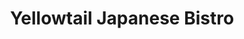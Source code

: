 ---
layout: place
title: Yellowtail Japanese Bistro
permalink: /new-jersey/fairfield/yellowtail-japanese-bistro.html
stateAbbr: NJ
stateName: New Jersey
cityName: Fairfield
seo:
  type: restaurant
  links: null
place_id: ChIJST_7qbUBw4kRSbAAxq05Yuo
photos:
  - name: >-
      places/ChIJST_7qbUBw4kRSbAAxq05Yuo/photos/AeeoHcLVHQJus8cEdDHe9_Sl_8lVeOnyG0kPpPAKYDUVUF4cdCaRTVnCrOs-HX0I_sGf7jEOkUXJSNe31t2squAoxC6o81fpByviSqnNPzMjlfkFyAhvDQffkgI0gY8ZdMoN1t_i9a9P1Guv_atGiytCsFUCsTkV2Z1ZQIujiE84P_146Tg05t0Q3DJ5E2HkJiij_ykixdh_0JcbIB7PHSkdxXhXpwjS056goZRn5UOinamsGei-lSVGMUWjuupRDfYOVjNvTKGHPuuzVnAQWizkn5VDHNX3YCP1hLCc3JeqszuOQw
    widthPx: 3024
    heightPx: 3292
    authorAttributions:
      - displayName: Yellowtail Japanese Bistro
        uri: https://maps.google.com/maps/contrib/114680126959944978804
        photoUri: >-
          https://lh3.googleusercontent.com/a-/ALV-UjWkl61ObNR3MECGGVdpeFpn80bx8Z-mfRfpNoIU2rGjH0yW6lX6=s100-p-k-no-mo
    flagContentUri: >-
      https://www.google.com/local/imagery/report/?cb_client=maps_api_places.places_api&image_key=!1e10!2sAF1QipOaFOJCIh7o1IHxvNry-fD2mFzbScTl_LlSf_7l&hl=en-US
    googleMapsUri: >-
      https://www.google.com/maps/place//data=!3m4!1e2!3m2!1sAF1QipOaFOJCIh7o1IHxvNry-fD2mFzbScTl_LlSf_7l!2e10!4m2!3m1!1s0x89c301b5a9fb3f49:0xea6239adc600b049
  - name: >-
      places/ChIJST_7qbUBw4kRSbAAxq05Yuo/photos/AeeoHcI8TInQ_Tqs-vqDcrmctM1ZMuro5WKnsnMzo9F2eOoPvVvYEVZh0bzMJvVYDOcGB01BzxM_5IWw8mpvMq_jaV_ELbxD_jgRkNK440Zje1pZ84TUj88Z9Bxp6nmZUhoqGa4YQsxognF_a9QDEbpvb4vSXpgUFRgBxY2Stv77njE9T1cT8d-rQv1-k0Z6VuPN7o3D_FBpaAhl0yQlT5Srf2dMNqM06Xjm_7HqdLjgss7B-cp01p9Fdgw8vVU0aEQX1no8SVTR5CRrGc5PWINu5fimYHv3lfo6TiHyi1d0ltx6HA
    widthPx: 3024
    heightPx: 4032
    authorAttributions:
      - displayName: Yellowtail Japanese Bistro
        uri: https://maps.google.com/maps/contrib/114680126959944978804
        photoUri: >-
          https://lh3.googleusercontent.com/a-/ALV-UjWkl61ObNR3MECGGVdpeFpn80bx8Z-mfRfpNoIU2rGjH0yW6lX6=s100-p-k-no-mo
    flagContentUri: >-
      https://www.google.com/local/imagery/report/?cb_client=maps_api_places.places_api&image_key=!1e10!2sAF1QipNaQe87vHBQb36bbQLQszEYsNzN23Hmi1hGhpL6&hl=en-US
    googleMapsUri: >-
      https://www.google.com/maps/place//data=!3m4!1e2!3m2!1sAF1QipNaQe87vHBQb36bbQLQszEYsNzN23Hmi1hGhpL6!2e10!4m2!3m1!1s0x89c301b5a9fb3f49:0xea6239adc600b049
  - name: >-
      places/ChIJST_7qbUBw4kRSbAAxq05Yuo/photos/AeeoHcI4H9b3RA8IAvUEF3c6Z_APZ89sIhQPbGi_xN8HKFl4MITk7c6I7IvulMB8oPFIK_6OE-PeNqT6J7y1SzrPFKhJSIkpY7tr6XJljgZ2Z3MlhZ2iIwsduRpr8FUXuReQL9n2_Hwa8Moy-VwmncW6FCcZxxPaEpNkUqSJR6jMHP8T_ZprXkFtZLeuDiQScVMIQ6M7Dg0KM-_xE5-ZpJiJw2yR8qu60qdZFAJnQeCombHrk0BLTHs9BmLDTLpdBVJYH8q8AOccwuC4Y0t2-yE-yxXMH87AFzVTOgy1yeqw95EFURBE4im1k1wnUM2uf6sPSwWIahhauZcjlj0b4-TErt13dfNjFaMd2Ml55cUja3KVARlC38PhnKJxLMfkaVq6vOjl5LhkPybfvJikxXxBEyTQxcqvWw16NJxQvKSYh4PSF5RQ
    widthPx: 4032
    heightPx: 2268
    authorAttributions:
      - displayName: Alex Jay
        uri: https://maps.google.com/maps/contrib/108218040800314890140
        photoUri: >-
          https://lh3.googleusercontent.com/a-/ALV-UjVIfckFTKgS_NNHhCFyGBgK7QUqUVZxeYOcSDf8hNp-dpI9VZC-yw=s100-p-k-no-mo
    flagContentUri: >-
      https://www.google.com/local/imagery/report/?cb_client=maps_api_places.places_api&image_key=!1e10!2sCIHM0ogKEICAgIC-_Jyl7gE&hl=en-US
    googleMapsUri: >-
      https://www.google.com/maps/place//data=!3m4!1e2!3m2!1sCIHM0ogKEICAgIC-_Jyl7gE!2e10!4m2!3m1!1s0x89c301b5a9fb3f49:0xea6239adc600b049
  - name: >-
      places/ChIJST_7qbUBw4kRSbAAxq05Yuo/photos/AeeoHcJWv3y6jQtLoXpClJeGTiULtj4Py4yxqm4v53v-yxea5BrXuyjj01f7Bp0bZOI7NnhSWgpkFFIOq95MM46rcSH8rKY6PTwocdplF673EAqBX9kTszrg7kUB37HDUZ-ygLyHlIK2mAXn2MePwLjzNPXRna_oQ3KJZvHJNaPlPRJP7RO-CRfEfopbxOdNj6At43Lwf0mU4xoHnv7i8Rud4d7SqU3gUIIzF3Zg4dsiZvFAg6-PlbMmaQ2JH4aRTZr-cVeqrZxVaBTqdUTbtWgs_ePKrmgRnQlL_mbNKOdifqGNadONYAHK-djE5BttM2NJMo7zskM7rmNMjG3N1ssA_NjZWbLwOb3UwvnlXzev7JnxxydjOIUvVwrRDwek2gkkUBp89ZlYk9-BD9utSqRuNxbURX4qkMsuRetZPxFYqaveP1ijnzp9qdRA9LZvErj6
    widthPx: 3818
    heightPx: 1848
    authorAttributions:
      - displayName: Sherry Ng
        uri: https://maps.google.com/maps/contrib/101995147494000305383
        photoUri: >-
          https://lh3.googleusercontent.com/a-/ALV-UjVdRy-QRSHH69lSM6M85O93Tfs6Xzl43tcNKjn1Ye82LnIfVYMgqA=s100-p-k-no-mo
    flagContentUri: >-
      https://www.google.com/local/imagery/report/?cb_client=maps_api_places.places_api&image_key=!1e10!2sCIABIhADycKzCRwc5mfVxgEAAPFe&hl=en-US
    googleMapsUri: >-
      https://www.google.com/maps/place//data=!3m4!1e2!3m2!1sCIABIhADycKzCRwc5mfVxgEAAPFe!2e10!4m2!3m1!1s0x89c301b5a9fb3f49:0xea6239adc600b049
  - name: >-
      places/ChIJST_7qbUBw4kRSbAAxq05Yuo/photos/AeeoHcJTDUx8Awimh2t8nKqW9DuhuRkNlMLGbtVmeeyTxcgrFEbEsV0JqtGmkQMzhcr_RAwGPTO-qKJJkIX-Bj8YRJTX_5gVr32gbnKs6_x7GQSbew7wuMS-_BWftMF7U5goNTGZyyS1mIP3PjQzdWDVBxTvkqQIVtmXWKkF3tfEsOQg74sECt2Yx2LZ6RkjR2iYq7rjysONz7-qhrMzCFkM0BrTHweJY0A-Ue3iGWvOkN_am-BJ_VJQ-poCO7Pvx4lfEALpjba27YgPWPVqIlbVxdUp43sHXT8qkFkeVk-lio3c6mdNzQkrGH5ONovZMSMEX7ErKmh7_l3ueZ1Q1OratGPYjUEOMloBGkSLcIajwpIoO-H5T5j-zkYvZ1t5vaejwxPHJXyHUxoHBTpEe4W985F96_FLG0zbst3Q5q_TQjqQDg
    widthPx: 4032
    heightPx: 3024
    authorAttributions:
      - displayName: Mirian
        uri: https://maps.google.com/maps/contrib/112369422829616589729
        photoUri: >-
          https://lh3.googleusercontent.com/a/ACg8ocJP_sP7xq2MJssStBTHuB6ZCzbC8RElz36gwFVpvwV_ZrIGMcg=s100-p-k-no-mo
    flagContentUri: >-
      https://www.google.com/local/imagery/report/?cb_client=maps_api_places.places_api&image_key=!1e10!2sCIHM0ogKEICAgIDTp5GcKw&hl=en-US
    googleMapsUri: >-
      https://www.google.com/maps/place//data=!3m4!1e2!3m2!1sCIHM0ogKEICAgIDTp5GcKw!2e10!4m2!3m1!1s0x89c301b5a9fb3f49:0xea6239adc600b049
  - name: >-
      places/ChIJST_7qbUBw4kRSbAAxq05Yuo/photos/AeeoHcISrottrH8FKvlS-aUAbQuZ_MiG-aU21ciSPVtVXNwYw-zArlF3AyIXf8ELedAbXp0LPQ3Z6jzW-acf3l4fVAYd3x0mtAmvp8kHX_2ieEcLNmLx81JWhtkSEQQwe9gUKcx1-hHcSj1Qf4G8FvqlRNOUPYhJC6QdiJS8hVA7TmhMkq_7s91zHXlEla-nZ2MQtLaJQTkzJeDGXMjDkHc9pjyMV_PEhfNY9Bs9_x1hXfxQUdFYZJODPs2eC22Cu-vfYR8XWf979BhVwqQVvpk-RC4jWQ-nz9a05-qyPbkAMBJH5x9V_vh5qr9yTU3MZB61_sCKbU4j71wc_ISN4kUrRThSJS34Afcdokt2Btryr6KaEKnl0_K5FwNPhxvJSCPJZI0unUrn8tCRPwwpQ3TZSbRITSQDT_4it9Rbpfg3ARMoh-GT
    widthPx: 4032
    heightPx: 3024
    authorAttributions:
      - displayName: Caitlyn Banzon
        uri: https://maps.google.com/maps/contrib/110764035292217738662
        photoUri: >-
          https://lh3.googleusercontent.com/a-/ALV-UjUf1ot2VP7AXpLHIEPeJP9unlGSI0EhrdQiJsxlpMLTQT4Xot5Z=s100-p-k-no-mo
    flagContentUri: >-
      https://www.google.com/local/imagery/report/?cb_client=maps_api_places.places_api&image_key=!1e10!2sCIHM0ogKEICAgID7ot2v8gE&hl=en-US
    googleMapsUri: >-
      https://www.google.com/maps/place//data=!3m4!1e2!3m2!1sCIHM0ogKEICAgID7ot2v8gE!2e10!4m2!3m1!1s0x89c301b5a9fb3f49:0xea6239adc600b049
  - name: >-
      places/ChIJST_7qbUBw4kRSbAAxq05Yuo/photos/AeeoHcKeVDsJDurvVbH4bttlPr6jSsqy5TZ2PpGV7aU_h7Ii8LcJ-ArY9wIoMK1bXd04bjgL_qRhmGA7Fx_57Hrsv4qiI-jk72nqNJrx1Jfh8c1s5HEzsWi6rT7l-nvtBm0297CPVUAiA0YnXi_4WGl9I7a7tPYtNvizKlGdssiFMb_6XzjNHM0r2_rSZIdbm5z8PG6I4YvTF3Rby84tfHScBE0gsLjIWcSp5iIRnL080b9ylU0EX4Dx4vnmH_YOsJInWVeGB0uNALjdorCXxlRAqKEQsg_r-7BthLAUqNcTuWITzg
    widthPx: 4608
    heightPx: 2592
    authorAttributions:
      - displayName: Yellowtail Japanese Bistro
        uri: https://maps.google.com/maps/contrib/114680126959944978804
        photoUri: >-
          https://lh3.googleusercontent.com/a-/ALV-UjWkl61ObNR3MECGGVdpeFpn80bx8Z-mfRfpNoIU2rGjH0yW6lX6=s100-p-k-no-mo
    flagContentUri: >-
      https://www.google.com/local/imagery/report/?cb_client=maps_api_places.places_api&image_key=!1e10!2sAF1QipMZTQ4Ighx-Cm-qju8UBB2u70t21Da5IA8Wb6Na&hl=en-US
    googleMapsUri: >-
      https://www.google.com/maps/place//data=!3m4!1e2!3m2!1sAF1QipMZTQ4Ighx-Cm-qju8UBB2u70t21Da5IA8Wb6Na!2e10!4m2!3m1!1s0x89c301b5a9fb3f49:0xea6239adc600b049
  - name: >-
      places/ChIJST_7qbUBw4kRSbAAxq05Yuo/photos/AeeoHcK-JGnS4eVTUTnHnR0f2xkOO8w8W2xb4OerVvb9ekFzVfTzingkwd62H2sdNWqUgrENRc7poYwgMen_Vro5f5XWq1aTS2AKgTO83Acza59tJtPd0Tj0vW7OvWspHNA5GRMxWhWfSYvgbbVH-gtnbrKhO9-d0hFuPPK3LPSxGyw7sZsWh2l4DwSVFjX_6ZM00zsx6pCLuXUQvsapnhnmu3Gw00om7quP_zOaw9Am1WGz8NZCIyOB81Ucfgax5Q_aFiQVUwPI_N9aud59jJtpFPFxXaCdpMclMsd7t_txrvO7xtT4Djfh7MTp3xSCYwHjfkAC_jOY3UHfpe2l9qO9rufDmNIN7IBNZVEfJwdCvpouWQOGqi7Lfu2oW0Of1PPCJZTCv44TZGLeEEHUqLlGJcfzWNh6SY9YMzcm-GNSsK-zUw
    widthPx: 3024
    heightPx: 4032
    authorAttributions:
      - displayName: Sonia Azevedo
        uri: https://maps.google.com/maps/contrib/106065646046441283855
        photoUri: >-
          https://lh3.googleusercontent.com/a-/ALV-UjXP2S9XxBRaJB43T1g4mANcl91OG8xb91NS1uti1irp8d5ybhA=s100-p-k-no-mo
    flagContentUri: >-
      https://www.google.com/local/imagery/report/?cb_client=maps_api_places.places_api&image_key=!1e10!2sCIHM0ogKEICAgICv8rbrMw&hl=en-US
    googleMapsUri: >-
      https://www.google.com/maps/place//data=!3m4!1e2!3m2!1sCIHM0ogKEICAgICv8rbrMw!2e10!4m2!3m1!1s0x89c301b5a9fb3f49:0xea6239adc600b049
  - name: >-
      places/ChIJST_7qbUBw4kRSbAAxq05Yuo/photos/AeeoHcJisU5-LZZJj-CNPDsA2T26cl-cYN4GlmxxK6jGEWhLo-iCaSl-g8Tn_tqRWEqeR8uyz-EeJSBrShCGTuHvjFp4-WVnc210rS23x2eyV4SkuOfmCOwwo1wjjTmRGVeiBPsJqB7b2tV7vpyiCoCfVVpGaiuFmV9UBxfwzM2kh80TOW22XFhDDyqa6pZkNEGkk6hvfM7qTQoqKaInoP1rwsytf8W3pWFEbC7H6fabMVVLbyeN5F3zI9sdD8tjO8gXid1VUsrmbOfUoGbTspzEDZkp_-AB6qVGrXlfsY-htT8Ghg
    widthPx: 3024
    heightPx: 4032
    authorAttributions:
      - displayName: Yellowtail Japanese Bistro
        uri: https://maps.google.com/maps/contrib/114680126959944978804
        photoUri: >-
          https://lh3.googleusercontent.com/a-/ALV-UjWkl61ObNR3MECGGVdpeFpn80bx8Z-mfRfpNoIU2rGjH0yW6lX6=s100-p-k-no-mo
    flagContentUri: >-
      https://www.google.com/local/imagery/report/?cb_client=maps_api_places.places_api&image_key=!1e10!2sAF1QipOEUZxFLzwrBAbWx2ZOrYYCiozzccxztwgj_Pck&hl=en-US
    googleMapsUri: >-
      https://www.google.com/maps/place//data=!3m4!1e2!3m2!1sAF1QipOEUZxFLzwrBAbWx2ZOrYYCiozzccxztwgj_Pck!2e10!4m2!3m1!1s0x89c301b5a9fb3f49:0xea6239adc600b049
  - name: >-
      places/ChIJST_7qbUBw4kRSbAAxq05Yuo/photos/AeeoHcKw5lRnZIodEvyPlEAxFGy_GfNJLZowGUJ2ulDKaz9BEu8xdi4xUJSjI393WK2NGLQR2YS4sIrTZPjOY2W21nAKK_stkT2xUVhkHeqs-irz4YDDZHHrbNyLcsMl38Zy2YYF7ThF4QxyqiG5PuyjsoYQIdl7pLFu4GiPvsHN2OPK5HW9LMJBiEgTeexn5aaxMXF5gLzYDdFcsJ2GoGeqRQOu6dQF6HkCdvI-yg_DUs7uAcIhuCnNX7_ucYb0Yn__x1_D6-wSole4uTQ-El4KZNC-F2ZfWqOZwfVho6iDf7G0zgZ-j5JF2_lyNj3JK8fCurb6wtdQjfWbNZooAa9kPb3lp3RuqCvxLDf9kVjfgYaoLAigieyF2XFw7kJCsjiiyeWJqb44KaNeTvFqGL7OVjB0oV6hJ8ANX_urGfgFymjSwE_4
    widthPx: 3024
    heightPx: 4032
    authorAttributions:
      - displayName: Kathleen Andrews
        uri: https://maps.google.com/maps/contrib/113638153271372675302
        photoUri: >-
          https://lh3.googleusercontent.com/a-/ALV-UjXv3a7HJ-eJCN9OLsu4sncIA3b6g9J_NqjJxf7Z1X7FM4vEctWC=s100-p-k-no-mo
    flagContentUri: >-
      https://www.google.com/local/imagery/report/?cb_client=maps_api_places.places_api&image_key=!1e10!2sCIHM0ogKEICAgIDbrNSskwE&hl=en-US
    googleMapsUri: >-
      https://www.google.com/maps/place//data=!3m4!1e2!3m2!1sCIHM0ogKEICAgIDbrNSskwE!2e10!4m2!3m1!1s0x89c301b5a9fb3f49:0xea6239adc600b049
address: 397 US-46 Suite H, Fairfield, NJ 07004, USA
street: 397 US-46 Suite H
city: Fairfield
state: NJ
zip: '07004'
country: USA
neighborhood: null
latitude: '40.883285'
longitude: '-74.290269'
accessibility_options:
  wheelchairAccessibleParking: true
  wheelchairAccessibleEntrance: true
  wheelchairAccessibleRestroom: true
  wheelchairAccessibleSeating: true
business_status: OPERATIONAL
name: Yellowtail Japanese Bistro
google_maps_links:
  directionsUri: >-
    https://www.google.com/maps/dir//''/data=!4m7!4m6!1m1!4e2!1m2!1m1!1s0x89c301b5a9fb3f49:0xea6239adc600b049!3e0
  placeUri: https://maps.google.com/?cid=16889124971106840649
  writeAReviewUri: >-
    https://www.google.com/maps/place//data=!4m3!3m2!1s0x89c301b5a9fb3f49:0xea6239adc600b049!12e1
  reviewsUri: >-
    https://www.google.com/maps/place//data=!4m4!3m3!1s0x89c301b5a9fb3f49:0xea6239adc600b049!9m1!1b1
  photosUri: >-
    https://www.google.com/maps/place//data=!4m3!3m2!1s0x89c301b5a9fb3f49:0xea6239adc600b049!10e5
primary_type: Japanese Restaurant
opening_hours:
  regular: null
  current: null
secondary_opening_hours:
  regular:
    weekdayDescriptions: null
    type: null
  current:
    weekdayDescriptions: null
    type: null
phone: (201) 408-9292
price_level: PRICE_LEVEL_MODERATE
price_range: $20 &ndash; $30
rating: '4.8'
rating_count: 0
website: null
description: >-
  Discover Yellowtail Japanese Bistro in Fairfield, NJ$$$Yellowtail Japanese
  Bistro in Fairfield, NJ, offers a cozy dining experience nestled in a shopping
  center, specializing in fresh sushi and a variety of traditional Japanese
  dishes that highlight authentic flavors. The spot features a welcoming
  ambiance with thoughtful decor and lighting, making it an ideal choice for
  those seeking sushi restaurants near me that combine comfort with culinary
  excellence. Accessibility is a key highlight, including wheelchair-friendly
  parking, entrances, and seating, ensuring everyone can enjoy the menu's
  diverse offerings like expertly prepared rolls and plates. Patrons appreciate
  the moderate pricing, which makes it a great option for casual meals or
  special occasions, while the focus on quality ingredients elevates the overall
  experience. Whether you're exploring Japanese places near me or craving
  top-rated sushi, this bistro delivers a satisfying blend of taste and
  atmosphere.
generative_summary: >-
  Discover Yellowtail Japanese Bistro in Fairfield, NJ$$$Yellowtail Japanese
  Bistro in Fairfield, NJ, offers a cozy dining experience nestled in a shopping
  center, specializing in fresh sushi and a variety of traditional Japanese
  dishes that highlight authentic flavors. The spot features a welcoming
  ambiance with thoughtful decor and lighting, making it an ideal choice for
  those seeking sushi restaurants near me that combine comfort with culinary
  excellence. Accessibility is a key highlight, including wheelchair-friendly
  parking, entrances, and seating, ensuring everyone can enjoy the menu's
  diverse offerings like expertly prepared rolls and plates. Patrons appreciate
  the moderate pricing, which makes it a great option for casual meals or
  special occasions, while the focus on quality ingredients elevates the overall
  experience. Whether you're exploring Japanese places near me or craving
  top-rated sushi, this bistro delivers a satisfying blend of taste and
  atmosphere.
generative_disclosure: Summarized by AI using the Grok-3-Mini model.
reviews:
  - name: >-
      places/ChIJST_7qbUBw4kRSbAAxq05Yuo/reviews/ChZDSUhNMG9nS0VJQ0FnSUMza09EZVJREAE
    relativePublishTimeDescription: 5 months ago
    rating: 5
    text:
      text: >-
        I’m quite impressed with Yellowtail. You’d never know it looking at it
        from the outside but this place is fantastic. Google has it as a high 4,
        and I have to agree. First ambiance/atmosphere, rated this a five, It is
        nicely decorated with wall painting and nice lighting. The music playing
        was very nice as well. Second the service, our server was pleasant and
        very attentive, and the sushi chefs seemed to take great care with
        preparation of the meal. Third, the food. The food was delicious, we
        ordered a salmon don, a sashimi regular, shumai, and a Kani salad. All
        were delicious and the selection of sashimi was great. Overall five
        stars.
      languageCode: en
    originalText:
      text: >-
        I’m quite impressed with Yellowtail. You’d never know it looking at it
        from the outside but this place is fantastic. Google has it as a high 4,
        and I have to agree. First ambiance/atmosphere, rated this a five, It is
        nicely decorated with wall painting and nice lighting. The music playing
        was very nice as well. Second the service, our server was pleasant and
        very attentive, and the sushi chefs seemed to take great care with
        preparation of the meal. Third, the food. The food was delicious, we
        ordered a salmon don, a sashimi regular, shumai, and a Kani salad. All
        were delicious and the selection of sashimi was great. Overall five
        stars.
      languageCode: en
    authorAttribution:
      displayName: Brad Ev
      uri: https://www.google.com/maps/contrib/108040260541396686835/reviews
      photoUri: >-
        https://lh3.googleusercontent.com/a/ACg8ocIBomLtiVFZ4gBvsyfDgWj7hw35MwrrhzOw7moUyaPHXT11kw=s128-c0x00000000-cc-rp-mo-ba4
    publishTime: '2024-11-01T22:36:03.384285Z'
    flagContentUri: >-
      https://www.google.com/local/review/rap/report?postId=ChZDSUhNMG9nS0VJQ0FnSUMza09EZVJREAE&d=17924085&t=1
    googleMapsUri: >-
      https://www.google.com/maps/reviews/data=!4m6!14m5!1m4!2m3!1sChZDSUhNMG9nS0VJQ0FnSUMza09EZVJREAE!2m1!1s0x89c301b5a9fb3f49:0xea6239adc600b049
  - name: >-
      places/ChIJST_7qbUBw4kRSbAAxq05Yuo/reviews/ChdDSUhNMG9nS0VJQ0FnSURQb1lib29RRRAB
    relativePublishTimeDescription: 4 months ago
    rating: 5
    text:
      text: >-
        Needed a new local sushi spot and I was pleasantly surprised by this
        one. Came in on a Sunday night without reservations and were seated
        right away. Everything was very good. We ordered the tempura platter as
        an appetizer which came with w pieces of shrimp, a sweet potato, a
        zucchini, an onion ring and a carrot. We had few specialty rolls (#36,
        #1, #6). I appreciated they had pictures next to their specialty rolls.
        My only gripe was that the fish on one of the rolls was really cold. We
        also ordered  sashimi. The fatty tuna and salmon were actually my
        favorites. They only have bottled water for purchase so we just ended up
        getting green tea which was at no cost. For dessert we had matcha mochi
        and vanilla fried ice cream which was a perfect way to end the meal.
      languageCode: en
    originalText:
      text: >-
        Needed a new local sushi spot and I was pleasantly surprised by this
        one. Came in on a Sunday night without reservations and were seated
        right away. Everything was very good. We ordered the tempura platter as
        an appetizer which came with w pieces of shrimp, a sweet potato, a
        zucchini, an onion ring and a carrot. We had few specialty rolls (#36,
        #1, #6). I appreciated they had pictures next to their specialty rolls.
        My only gripe was that the fish on one of the rolls was really cold. We
        also ordered  sashimi. The fatty tuna and salmon were actually my
        favorites. They only have bottled water for purchase so we just ended up
        getting green tea which was at no cost. For dessert we had matcha mochi
        and vanilla fried ice cream which was a perfect way to end the meal.
      languageCode: en
    authorAttribution:
      displayName: Jocelyn Lee
      uri: https://www.google.com/maps/contrib/117980597988889096936/reviews
      photoUri: >-
        https://lh3.googleusercontent.com/a-/ALV-UjVLQeNQ-TexSlLMOcXPlECXO5UswY9rQSnqhi5GxYxS0oVCM4fj5A=s128-c0x00000000-cc-rp-mo-ba5
    publishTime: '2024-12-03T02:14:22.128177Z'
    flagContentUri: >-
      https://www.google.com/local/review/rap/report?postId=ChdDSUhNMG9nS0VJQ0FnSURQb1lib29RRRAB&d=17924085&t=1
    googleMapsUri: >-
      https://www.google.com/maps/reviews/data=!4m6!14m5!1m4!2m3!1sChdDSUhNMG9nS0VJQ0FnSURQb1lib29RRRAB!2m1!1s0x89c301b5a9fb3f49:0xea6239adc600b049
  - name: >-
      places/ChIJST_7qbUBw4kRSbAAxq05Yuo/reviews/ChdDSUhNMG9nS0VJQ0FnTURRaE5MX3N3RRAB
    relativePublishTimeDescription: a month ago
    rating: 5
    text:
      text: >-
        Love Yellowtail Sushi…. Sushi is always fresh and very good…. Cute
        little place and love to go on Wednesday or Saturday for the “buy two
        and get a roll free” deal!  Highly recommend!
      languageCode: en
    originalText:
      text: >-
        Love Yellowtail Sushi…. Sushi is always fresh and very good…. Cute
        little place and love to go on Wednesday or Saturday for the “buy two
        and get a roll free” deal!  Highly recommend!
      languageCode: en
    authorAttribution:
      displayName: Jill Pantaleo
      uri: https://www.google.com/maps/contrib/107472964304753401179/reviews
      photoUri: >-
        https://lh3.googleusercontent.com/a/ACg8ocJ03FqUsRaC7QnrH31OxOizb_kL7M3NCqUi9UiNM9hKTs68rQ=s128-c0x00000000-cc-rp-mo
    publishTime: '2025-03-08T23:10:58.733097Z'
    flagContentUri: >-
      https://www.google.com/local/review/rap/report?postId=ChdDSUhNMG9nS0VJQ0FnTURRaE5MX3N3RRAB&d=17924085&t=1
    googleMapsUri: >-
      https://www.google.com/maps/reviews/data=!4m6!14m5!1m4!2m3!1sChdDSUhNMG9nS0VJQ0FnTURRaE5MX3N3RRAB!2m1!1s0x89c301b5a9fb3f49:0xea6239adc600b049
  - name: >-
      places/ChIJST_7qbUBw4kRSbAAxq05Yuo/reviews/ChdDSUhNMG9nS0VJQ0FnTUNReFBMZDV3RRAB
    relativePublishTimeDescription: a month ago
    rating: 5
    text:
      text: >-
        This is my new Sushi Ramen spot everything was spectacular, the pizza
        sushi the Bulgogi Ramen, Crab Passion real mango on the Caribbean 🫶🏽
      languageCode: en
    originalText:
      text: >-
        This is my new Sushi Ramen spot everything was spectacular, the pizza
        sushi the Bulgogi Ramen, Crab Passion real mango on the Caribbean 🫶🏽
      languageCode: en
    authorAttribution:
      displayName: Bryant Venegas
      uri: https://www.google.com/maps/contrib/115340653625065763169/reviews
      photoUri: >-
        https://lh3.googleusercontent.com/a-/ALV-UjUHBe_VW4C92_-mfEt-MkRk6PCl0lOCqiatUMbsh0-4pDlcPR_5=s128-c0x00000000-cc-rp-mo
    publishTime: '2025-03-02T01:17:53.751870Z'
    flagContentUri: >-
      https://www.google.com/local/review/rap/report?postId=ChdDSUhNMG9nS0VJQ0FnTUNReFBMZDV3RRAB&d=17924085&t=1
    googleMapsUri: >-
      https://www.google.com/maps/reviews/data=!4m6!14m5!1m4!2m3!1sChdDSUhNMG9nS0VJQ0FnTUNReFBMZDV3RRAB!2m1!1s0x89c301b5a9fb3f49:0xea6239adc600b049
  - name: >-
      places/ChIJST_7qbUBw4kRSbAAxq05Yuo/reviews/ChdDSUhNMG9nS0VJQ0FnSURUcDVHY2l3RRAB
    relativePublishTimeDescription: 10 months ago
    rating: 5
    text:
      text: >-
        My boyfriend introduced me to this place about a year ago when he lived
        in Fairfield. We moved to Linden and now we take a weekly trip to this
        place, honestly has been the best sushi place we’ve found. Its about 35
        mins to an hour drive(depending on traffic) but its worth it. Their
        sushi boats are so freaking cute and honestly the prices for the amount
        of sushi and quality are is great.
      languageCode: en
    originalText:
      text: >-
        My boyfriend introduced me to this place about a year ago when he lived
        in Fairfield. We moved to Linden and now we take a weekly trip to this
        place, honestly has been the best sushi place we’ve found. Its about 35
        mins to an hour drive(depending on traffic) but its worth it. Their
        sushi boats are so freaking cute and honestly the prices for the amount
        of sushi and quality are is great.
      languageCode: en
    authorAttribution:
      displayName: Mirian
      uri: https://www.google.com/maps/contrib/112369422829616589729/reviews
      photoUri: >-
        https://lh3.googleusercontent.com/a/ACg8ocJP_sP7xq2MJssStBTHuB6ZCzbC8RElz36gwFVpvwV_ZrIGMcg=s128-c0x00000000-cc-rp-mo
    publishTime: '2024-05-28T23:27:56.981606Z'
    flagContentUri: >-
      https://www.google.com/local/review/rap/report?postId=ChdDSUhNMG9nS0VJQ0FnSURUcDVHY2l3RRAB&d=17924085&t=1
    googleMapsUri: >-
      https://www.google.com/maps/reviews/data=!4m6!14m5!1m4!2m3!1sChdDSUhNMG9nS0VJQ0FnSURUcDVHY2l3RRAB!2m1!1s0x89c301b5a9fb3f49:0xea6239adc600b049
review_summary: >-
  What Customers Love About This Spot$$$Visitors to this sushi haven often rave
  about the fresh and flavorful dishes that make it a standout among local
  options, with highlights including creative rolls and satisfying appetizers
  that keep diners coming back. Folks appreciate the attentive service and quick
  turnaround, creating a relaxed vibe that's perfect for a casual night out or a
  quick bite after shopping. Many mention the great value, like special deals
  that add extra excitement to the meal without breaking the bank, all while
  enjoying a clean and inviting space. Overall, the consensus leans positive,
  with praise for the variety of choices that cater to different tastes, from
  hearty ramen to light salads, making it a reliable pick for anyone searching
  for the best sushi near me. If you're in the mood for I love sushi moments,
  this place delivers an honest, enjoyable experience that's worth the visit.
review_disclosure: Summarized by AI using the Grok-3-Mini model.
parking_options:
  freeParkingLot: true
  freeStreetParking: true
  valetParking: false
payment_options:
  acceptsCreditCards: true
  acceptsDebitCards: true
  acceptsCashOnly: false
  acceptsNfc: true
allow_dogs: null
curbside_pickup: false
delivery: true
dine_in: true
good_for_children: true
good_for_groups: null
good_for_sports: null
live_music: false
menu_for_children: null
outdoor_seating: false
reservable: true
restroom: true
serves_beer: false
serves_breakfast: null
serves_brunch: null
serves_cocktails: false
serves_coffee: null
serves_dinner: true
serves_dessert: true
serves_lunch: true
serves_vegetarian_food: null
serves_wine: false
takeout: true
update_category: pro
places_description: null

---